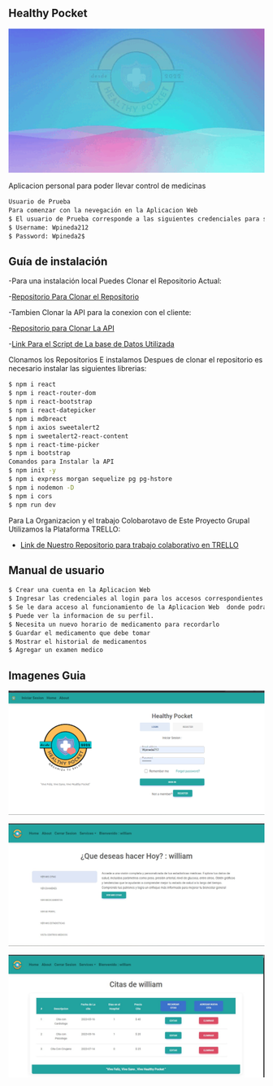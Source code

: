 ## Healthy Pocket 
![Pensando En tu Salud](https://github.com/wpineda21/HealthyPocketProject/blob/main/src/pages/Image/Pensando%20En%20tu%20Salud.gif)

Aplicacion personal para poder llevar control de medicinas 

```sh
Usuario de Prueba
Para comenzar con la nevegación en la Aplicacion Web
$ El usuario de Prueba corresponde a las siguientes credenciales para su acceso.
$ Username: Wpineda212
$ Password: Wpineda2$
```

## Guía de instalación
-Para una instalación local Puedes Clonar el Repositorio Actual:

-[Repositorio Para Clonar el Repositorio](https://github.com/UCASV/poryecto-healthypocket)


-Tambien Clonar la API para la conexion con el cliente:

-[Repositorio para Clonar La API](https://github.com/wpineda21/HealthyPocketApi-2.0.git)

-[Link Para el Script de La base de Datos Utilizada](https://github.com/wpineda21/HealthyPocketProject/blob/main/DDL.txt)

Clonamos los Repositorios E instalamos Despues de clonar el repositorio es necesario instalar las siguientes librerias:

```sh
$ npm i react
$ npm i react-router-dom
$ npm i react-bootstrap
$ npm i react-datepicker
$ npm i mdbreact
$ npm i axios sweetalert2   
$ npm i sweetalert2-react-content
$ npm i react-time-picker
$ npm i bootstrap
Comandos para Instalar la API
$ npm init -y
$ npm i express morgan sequelize pg pg-hstore
$ npm i nodemon -D
$ npm i cors
$ npm run dev
```
Para La Organizacion y el trabajo Colobarotavo de Este Proyecto Grupal Utilizamos la Plataforma TRELLO:

- [Link de Nuestro Repositorio para trabajo colaborativo en TRELLO](https://trello.com/b/nr43tbAX/practicaprofesional)

## Manual de usuario

```sh
$ Crear una cuenta en la Aplicacion Web
$ Ingresar las credenciales al login para los accesos correspondientes.
$ Se le dara acceso al funcionamiento de la Aplicacion Web  donde podra comenzar a usar sus funcionalidades.
$ Puede ver la informacion de su perfil.
$ Necesita un nuevo horario de medicamento para recordarlo
$ Guardar el medicamento que debe tomar
$ Mostrar el historial de medicamentos
$ Agregar un examen medico
```
## Imagenes Guia

![Incio de Sesion](https://github.com/wpineda21/HealthyPocketProject/blob/main/src/pages/Image/Prueba%201.png)

![Incio de Sesion](https://github.com/wpineda21/HealthyPocketProject/blob/main/src/pages/Image/Prueba%202.jpg)

![Incio de Sesion](https://github.com/wpineda21/HealthyPocketProject/blob/main/src/pages/Image/Prueba%203.jpg)
